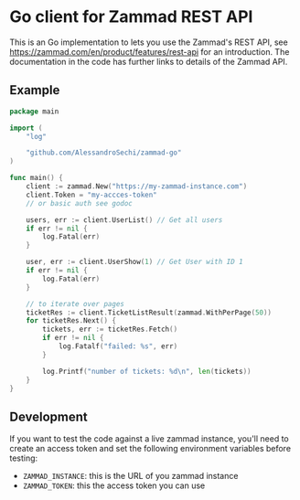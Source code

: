 # Go client for Zammad REST API

This is an Go implementation to lets you use the Zammad's REST API, see https://zammad.com/en/product/features/rest-api
for an introduction. The documentation in the code has further links to details of the Zammad API.

## Example

```go
package main

import (
    "log"

    "github.com/AlessandroSechi/zammad-go"
)

func main() {
	client := zammad.New("https://my-zammad-instance.com")
	client.Token = "my-accces-token"
	// or basic auth see godoc

	users, err := client.UserList() // Get all users
	if err != nil {
		log.Fatal(err)
	}

	user, err := client.UserShow(1) // Get User with ID 1
	if err != nil {
		log.Fatal(err)
	}

	// to iterate over pages
	ticketRes := client.TicketListResult(zammad.WithPerPage(50))
	for ticketRes.Next() {
		tickets, err := ticketRes.Fetch()
		if err != nil {
			log.Fatalf("failed: %s", err)
		}

		log.Printf("number of tickets: %d\n", len(tickets))
	}
}
```

## Development

If you want to test the code against a live zammad instance, you'll need to create an access token
and set the following environment variables before testing:

* `ZAMMAD_INSTANCE`: this is the URL of you zammad instance
* `ZAMMAD_TOKEN`: this the access token you can use
